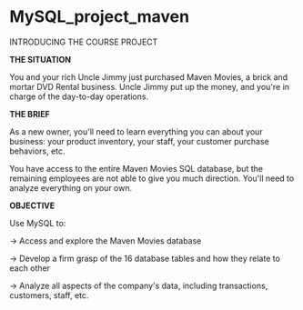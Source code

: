 # MySQL_project_maven

INTRODUCING THE COURSE PROJECT

**THE SITUATION**

You and your rich Uncle Jimmy just purchased Maven Movies, a brick and mortar DVD Rental business. Uncle Jimmy put up the money, and you're in charge of the day-to-day operations.

**THE BRIEF**

As a new owner, you'll need to learn everything you can about your business: your product inventory, your staff, your customer purchase behaviors, etc.

You have access to the entire Maven Movies SQL database, but the remaining employees are not able to give you much direction. You'll need to analyze everything on your own.

**OBJECTIVE**

Use MySQL to:

-> Access and explore the Maven Movies database

-> Develop a firm grasp of the 16 database tables and how they relate to each other

-> Analyze all aspects of the company's data, including transactions, customers, staff, etc.
